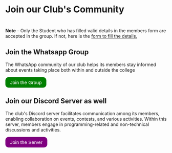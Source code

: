 # Join our Club's Community

<div class="tip custom-block" style="padding-top: 8px">

**Note** - Only the Student who has filled valid details in the members form are accepted in the group. If not, here is the [form to fill the details.](https://acetcs.github.io/forms/)

</div>

## Join the Whatsapp Group


The WhatsApp community of our club helps its members stay informed about events taking place both within and outside the college

<button style="display: inline-block;
               padding: 8px 15px;
               border-radius: 10px;
               background-color: green;
               color: white;
               text-align: center;
               text-decoration: none;
               font-size: 15px;
               border: none;
               cursor: pointer;"
               onclick= "window.location.href = 'https://chat.whatsapp.com/CjylBRApCEzGiR7tOyavXi';">Join the Group</button>

## Join our Discord Server as well


The club's Discord server facilitates communication among its members, enabling collaboration on events, contests, and various activities. Within this server, members engage in programming-related and non-technical discussions and activities.

<button style="display: inline-block;
               padding: 8px 15px;
               border-radius: 10px;
               background-color: purple;
               color: white;
               text-align: center;
               text-decoration: none;
               font-size: 15px;
               border: none;
               cursor: pointer;"
               onclick= "window.location.href = 'https://discord.gg/R7yeeMw5';">Join the Server</button>
